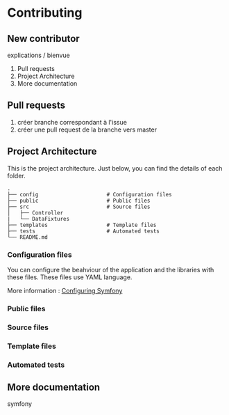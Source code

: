 # Contributing

## New contributor

explications / bienvue

1. Pull requests
2. Project Architecture
3. More documentation

## Pull requests

1. créer branche correspondant à l'issue
2. créer une pull request de la branche vers master

## Project Architecture
This is the project architecture. Just below, you can find the details of each folder.

    .
    ├── config                      # Configuration files
    ├── public                      # Public files
    ├── src                         # Source files
    │   ├── Controller              
    |   └── DataFixtures           
    ├── templates                   # Template files
    ├── tests                       # Automated tests
    └── README.md

### Configuration files
You can configure the beahviour of the application and the libraries with these files. These files use YAML language.

More information : [Configuring Symfony](https://symfony.com/doc/current/configuration.html)

### Public files

### Source files

### Template files

### Automated tests

## More documentation

symfony 
